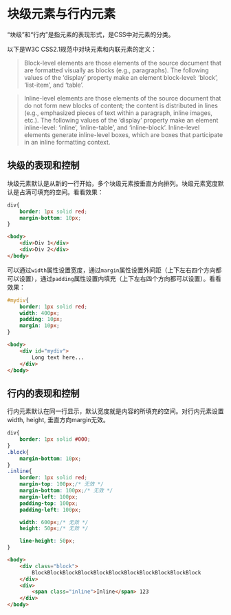 # 块级元素与行内元素

“块级”和“行内”是指元素的表现形式，是CSS中对元素的分类。

以下是W3C CSS2.1规范中对块元素和内联元素的定义：

> Block-level elements are those elements of the source document that are formatted visually as blocks (e.g., paragraphs). The following values of the ‘display’  property make an element block-level: ‘block’, ‘list-item’, and ‘table’.

> Inline-level elements are those elements of the source document that do not form new blocks of content; the content is distributed in lines (e.g., emphasized pieces of text within a paragraph, inline images, etc.). The following values of the ‘display’ property make an element inline-level: ‘inline’, ‘inline-table’, and ‘inline-block’. Inline-level elements generate inline-level boxes, which are boxes that participate in an inline formatting context.

## 块级的表现和控制

块级元素默认是从新的一行开始，多个块级元素按垂直方向排列。块级元素宽度默认是占满可填充的空间。看看效果：

```css
div{
    border: 1px solid red;
    margin-bottom: 10px;
}
```
```html
<body>
    <div>Div 1</div>
    <div>Div 2</div>
</body>
```

可以通过`width`属性设置宽度，通过`margin`属性设置外间距（上下左右四个方向都可以设置），通过`padding`属性设置内填充（上下左右四个方向都可以设置）。看看效果：

```css
#mydiv{
    border: 1px solid red;
    width: 400px;
    padding: 10px;
    margin: 10px;
}
```
```html
<body>
    <div id="mydiv">
        Long text here...
    </div>
</body>
```

## 行内的表现和控制

行内元素默认在同一行显示，默认宽度就是内容的所填充的空间。对行内元素设置width, height, 垂直方向margin无效。

```css
div{
    border: 1px solid #000;
}
.block{
    margin-bottom: 10px;
}
.inline{
    border: 1px solid red;
    margin-top: 100px;/* 无效 */
    margin-bottom: 100px;/* 无效 */
    margin-left: 100px;
    padding-top: 100px;
    padding-left: 100px;

    width: 600px;/* 无效 */
    height: 50px;/* 无效 */

    line-height: 50px;
}
```
```html
<body>
    <div class="block">
        BlockBlockBlockBlockBlockBlockBlockBlockBlockBlockBlock
    </div>
    <div>
        <span class="inline">Inline</span> 123
    </div>
</body>  
```



